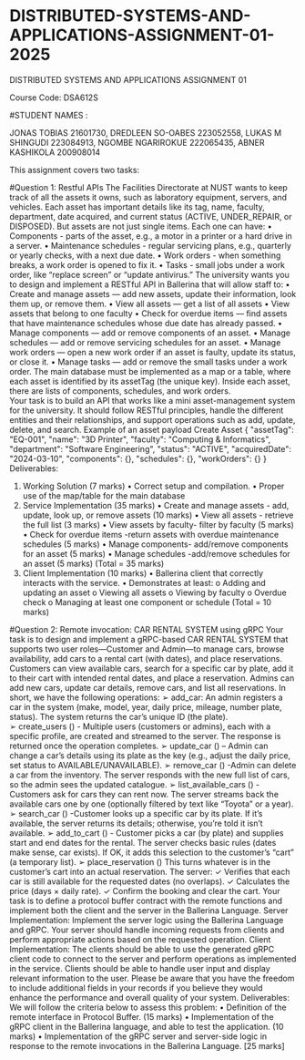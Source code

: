 # DISTRIBUTED-SYSTEMS-AND-APPLICATIONS-ASSIGNMENT-01-2025

DISTRIBUTED SYSTEMS AND APPLICATIONS ASSIGNMENT 01


Course Code: DSA612S

#STUDENT NAMES :

JONAS TOBIAS 21601730, DREDLEEN SO-OABES 223052558, LUKAS M SHINGUDI 223084913, NGOMBE NGARIROKUE 222065435, ABNER KASHIKOLA 200908014

This assignment covers two tasks:

#Question 1: Restful APIs 
The Facilities Directorate at NUST wants to keep track of all the assets it owns, such as laboratory 
equipment, servers, and vehicles. Each asset has important details like its tag, name, faculty, 
department, date acquired, and current status (ACTIVE, UNDER_REPAIR, or DISPOSED). 
But assets are not just single items. Each one can have: 
• Components - parts of the asset, e.g., a motor in a printer or a hard drive in a server. 
• Maintenance schedules - regular servicing plans, e.g., quarterly or yearly checks, with a 
next due date. 
• Work orders - when something breaks, a work order is opened to fix it. 
• Tasks  -  small jobs under a work order, like “replace screen” or “update antivirus.” 
The university wants you to design and implement a RESTful API in Ballerina that will allow 
staff to: 
• Create and manage assets — add new assets, update their information, look them up, or 
remove them. 
• View all assets — get a list of all assets 
• View assets that belong to one faculty 
• Check for overdue items — find assets that have maintenance schedules whose due date 
has already passed. 
• Manage components — add or remove components of an asset. 
• Manage schedules — add or remove servicing schedules for an asset. 
• Manage work orders — open a new work order if an asset is faulty, update its status, or 
close it. 
• Manage tasks — add or remove the small tasks under a work order. 
The main database must be implemented as a map or a table, where each asset is identified by 
its assetTag (the unique key). 
Inside each asset, there are lists of components, schedules, and work orders.  
Your task is to build an API that works like a mini asset-management system for the university. 
It should follow RESTful principles, handle the different entities and their relationships, and 
support operations such as add, update, delete, and search. 
Example of an asset payload 
Create Asset 
{ 
"assetTag": "EQ-001", 
"name": "3D Printer", 
"faculty": "Computing & Informatics", 
"department": "Software Engineering", 
"status": "ACTIVE", 
"acquiredDate": "2024-03-10", 
"components": {}, 
"schedules": {}, 
"workOrders": {} 
} 
Deliverables: 
1. Working Solution (7 marks) 
• Correct setup and compilation. 
• Proper use of the map/table for the main database  
2. Service Implementation (35 marks) 
• Create and manage assets - add, update, look up, or remove assets (10 marks) 
• View all assets - retrieve the full list (3 marks) 
• View assets by faculty- filter by faculty (5 marks) 
• Check for overdue items -return assets with overdue maintenance schedules (5 marks) 
• Manage components- add/remove components for an asset (5 marks) 
• Manage schedules -add/remove schedules for an asset (5 marks) 
(Total = 35 marks) 
3. Client Implementation (10 marks) 
• Ballerina client that correctly interacts with the service. 
• Demonstrates at least: 
o Adding and updating an asset 
o Viewing all assets 
o Viewing by faculty 
o Overdue check 
o Managing at least one component or schedule 
(Total = 10 marks) 



#Question 2: Remote invocation: CAR RENTAL SYSTEM using gRPC 
Your task is to design and implement a gRPC-based CAR RENTAL SYSTEM that supports two 
user roles—Customer and Admin—to manage cars, browse availability, add cars to a rental cart 
(with dates), and place reservations. Customers can view available cars, search for a specific car 
by plate, add it to their cart with intended rental dates, and place a reservation. Admins can add 
new cars, update car details, remove cars, and list all reservations. 
In short, we have the following operations: 
➢ add_car: An admin registers a car in the system (make, model, year, daily price, mileage, 
number plate, status). The system returns the car’s unique ID (the plate).  
➢ create_users () - Multiple users (customers or admins), each with a specific profile, are 
created and streamed to the server. The response is returned once the operation completes. 
➢ update_car () – Admin can change a car’s details using its plate as the key (e.g., adjust the 
daily price, set status to AVAILABLE/UNAVAILABLE). 
➢ remove_car () -Admin can delete a car from the inventory. The server responds with the 
new full list of cars, so the admin sees the updated catalogue. 
➢ list_available_cars () - Customers ask for cars they can rent now. The server streams back 
the available cars one by one (optionally filtered by text like “Toyota” or a year).  
➢ search_car () -Customer looks up a specific car by its plate. If it’s available, the server 
returns its details; otherwise, you’re told it isn’t available. 
➢ add_to_cart () - Customer picks a car (by plate) and supplies start and end dates for the 
rental. The server checks basic rules (dates make sense, car exists). If OK, it adds this 
selection to the customer’s “cart” (a temporary list). 
➢ place_reservation () 
This turns whatever is in the customer’s cart into an actual reservation. The server: 
✓ Verifies that each car is still available for the requested dates (no overlaps). 
✓ Calculates the price (days × daily rate). 
✓ Confirm the booking and clear the cart. 
Your task is to define a protocol buffer contract with the remote functions and implement both the 
client and the server in the Ballerina Language. 
Server Implementation: 
Implement the server logic using the Ballerina Language and gRPC. Your server should handle 
incoming requests from clients and perform appropriate actions based on the requested operation. 
Client Implementation: 
The clients should be able to use the generated gRPC client code to connect to the server and 
perform operations as implemented in the service. Clients should be able to handle user input and 
display relevant information to the user. 
Please be aware that you have the freedom to include additional fields in your records if you 
believe they would enhance the performance and overall quality of your system. 
Deliverables: 
We will follow the criteria below to assess this problem: 
• Definition of the remote interface in Protocol Buffer. (15 marks) 
• Implementation of the gRPC client in the Ballerina language, and able to test the 
application. (10 marks) 
• Implementation of the gRPC server and server-side logic in response to the remote 
invocations in the Ballerina Language. [25 marks]
